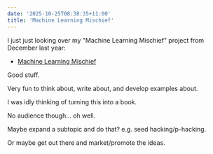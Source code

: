 ```yaml
---
date: '2025-10-25T08:38:35+11:00'
title: 'Machine Learning Mischief'
---
```


I just just looking over my "Machine Learning Mischief" project from December last year:

* [Machine Learning Mischief](https://github.com/Jason2Brownlee/MachineLearningMischief)

Good stuff.

Very fun to think about, write about, and develop examples about.

I was idly thinking of turning this into a book.

No audience though... oh well.

Maybe expand a subtopic and do that? e.g. seed hacking/p-hacking.

Or maybe get out there and market/promote the ideas.